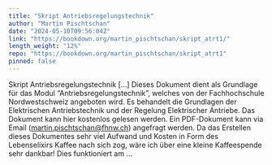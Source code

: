 ```yaml
---
title: "Skript Antriebsregelungstechnik"
author: "Martin Pischtschan"
date: "2024-05-10T09:56:04Z"
link: "https://bookdown.org/martin_pischtschan/skript_atrt1/"
length_weight: "12%"
repo: "https://bookdown.org/martin_pischtschan/skript_atrt1"
pinned: false
---
```


Skript Antriebsregelungstechnik [...] Dieses Dokument dient als Grundlage für das Modul “Antriebsregelungstechnik”, welches von der Fachhochschule Nordwestschweiz angeboten wird. Es behandelt die Grundlagen der Elektrischen Antriebstechnik und der Regelung Elektrischer Antriebe. Das Dokument kann hier kostenlos gelesen werden. Ein PDF-Dokument kann via Email (martin.pischtschan@fhnw.ch) angefragt werden. Da das Erstellen dieses Dokumentes sehr viel Aufwand und Kosten in Form des Lebenselixirs Kaffee nach sich zog, wäre ich über eine kleine Kaffeespende sehr dankbar! Dies funktioniert am ...
